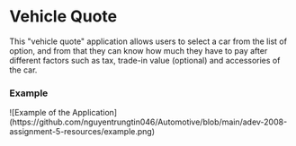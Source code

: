 <h1>Vehicle Quote</h1>
This "vehicle quote" application allows users to select a car from the list of option, and from that they can know how much they have to pay after different factors 
such as tax, trade-in value (optional) and accessories of the car.
<h3>Example</h3>
![Example of the Application](https://github.com/nguyentrungtin046/Automotive/blob/main/adev-2008-assignment-5-resources/example.png)
